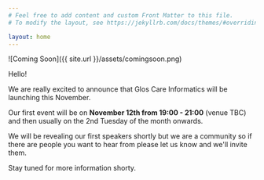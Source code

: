 ```yaml
---
# Feel free to add content and custom Front Matter to this file.
# To modify the layout, see https://jekyllrb.com/docs/themes/#overriding-theme-defaults

layout: home
---
```

![Coming Soon]({{ site.url }}/assets/comingsoon.png)

Hello!

We are really excited to announce that Glos Care Informatics will be launching
this November.

Our first event will be on **November 12th from 19:00 - 21:00** (venue TBC) and then
usually on the 2nd Tuesday of the month onwards.

We will be revealing our first speakers shortly but we are a community so
if there are people you want to hear from please let us know and we'll invite them.

Stay tuned for more information shorty.
